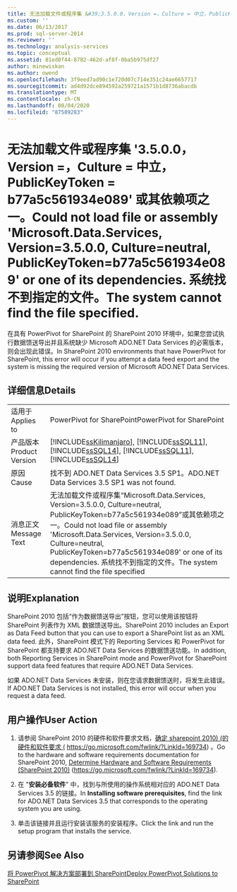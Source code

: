 ```yaml
---
title: 无法加载文件或程序集 &#39;3.5.0.0，Version =，Culture = 中立，PublicKeyToken = b77a5c561934e089&#39; 或其依赖项之一。 系统找不到指定的文件。 | Microsoft Docs
ms.custom: ''
ms.date: 06/13/2017
ms.prod: sql-server-2014
ms.reviewer: ''
ms.technology: analysis-services
ms.topic: conceptual
ms.assetid: 81ed0f44-8782-462d-af8f-0ba5b975df27
author: minewiskan
ms.author: owend
ms.openlocfilehash: 3f9eed7ad90c1e720d07c714e351c24ae6657717
ms.sourcegitcommit: ad4d92dce894592a259721a1571b1d8736abacdb
ms.translationtype: MT
ms.contentlocale: zh-CN
ms.lasthandoff: 08/04/2020
ms.locfileid: "87589283"
---
```

# <a name="could-not-load-file-or-assembly-39microsoftdataservices-version3500-cultureneutral-publickeytokenb77a5c561934e08939-or-one-of-its-dependencies-the-system-cannot-find-the-file-specified"></a><span data-ttu-id="59eec-104">无法加载文件或程序集 &#39;3.5.0.0，Version =，Culture = 中立，PublicKeyToken = b77a5c561934e089&#39; 或其依赖项之一。</span><span class="sxs-lookup"><span data-stu-id="59eec-104">Could not load file or assembly &#39;Microsoft.Data.Services, Version=3.5.0.0, Culture=neutral, PublicKeyToken=b77a5c561934e089&#39; or one of its dependencies.</span></span> <span data-ttu-id="59eec-105">系统找不到指定的文件。</span><span class="sxs-lookup"><span data-stu-id="59eec-105">The system cannot find the file specified.</span></span>
  <span data-ttu-id="59eec-106">在具有 PowerPivot for SharePoint 的 SharePoint 2010 环境中，如果您尝试执行数据馈送导出并且系统缺少 Microsoft ADO.NET Data Services 的必需版本，则会出现此错误。</span><span class="sxs-lookup"><span data-stu-id="59eec-106">In SharePoint 2010 environments that have PowerPivot for SharePoint, this error will occur if you attempt a data feed export and the system is missing the required version of Microsoft ADO.NET Data Services.</span></span>  
  
## <a name="details"></a><span data-ttu-id="59eec-107">详细信息</span><span class="sxs-lookup"><span data-stu-id="59eec-107">Details</span></span>  
  
|||  
|-|-|  
|<span data-ttu-id="59eec-108">适用于</span><span class="sxs-lookup"><span data-stu-id="59eec-108">Applies to</span></span>|<span data-ttu-id="59eec-109">PowerPivot for SharePoint</span><span class="sxs-lookup"><span data-stu-id="59eec-109">PowerPivot for SharePoint</span></span>|  
|<span data-ttu-id="59eec-110">产品版本</span><span class="sxs-lookup"><span data-stu-id="59eec-110">Product Version</span></span>|[!INCLUDE[ssKilimanjaro](../../includes/sskilimanjaro-md.md)]<span data-ttu-id="59eec-111">, [!INCLUDE[ssSQL11](../../includes/sssql11-md.md)], [!INCLUDE[ssSQL14](../../includes/sssql14-md.md)]</span><span class="sxs-lookup"><span data-stu-id="59eec-111">, [!INCLUDE[ssSQL11](../../includes/sssql11-md.md)], [!INCLUDE[ssSQL14](../../includes/sssql14-md.md)]</span></span>|  
|<span data-ttu-id="59eec-112">原因</span><span class="sxs-lookup"><span data-stu-id="59eec-112">Cause</span></span>|<span data-ttu-id="59eec-113">找不到 ADO.NET Data Services 3.5 SP1。</span><span class="sxs-lookup"><span data-stu-id="59eec-113">ADO.NET Data Services 3.5 SP1 was not found.</span></span>|  
|<span data-ttu-id="59eec-114">消息正文</span><span class="sxs-lookup"><span data-stu-id="59eec-114">Message Text</span></span>|<span data-ttu-id="59eec-115">无法加载文件或程序集“Microsoft.Data.Services, Version=3.5.0.0, Culture=neutral, PublicKeyToken=b77a5c561934e089”或其依赖项之一。</span><span class="sxs-lookup"><span data-stu-id="59eec-115">Could not load file or assembly 'Microsoft.Data.Services, Version=3.5.0.0, Culture=neutral, PublicKeyToken=b77a5c561934e089' or one of its dependencies.</span></span> <span data-ttu-id="59eec-116">系统找不到指定的文件。</span><span class="sxs-lookup"><span data-stu-id="59eec-116">The system cannot find the file specified</span></span>|  
  
## <a name="explanation"></a><span data-ttu-id="59eec-117">说明</span><span class="sxs-lookup"><span data-stu-id="59eec-117">Explanation</span></span>  
 <span data-ttu-id="59eec-118">SharePoint 2010 包括“作为数据馈送导出”按钮，您可以使用该按钮将 SharePoint 列表作为 XML 数据馈送导出。</span><span class="sxs-lookup"><span data-stu-id="59eec-118">SharePoint 2010 includes an Export as Data Feed button that you can use to export a SharePoint list as an XML data feed.</span></span> <span data-ttu-id="59eec-119">此外，SharePoint 模式下的 Reporting Services 和 PowerPivot for SharePoint 都支持要求 ADO.NET Data Services 的数据馈送功能。</span><span class="sxs-lookup"><span data-stu-id="59eec-119">In addition, both Reporting Services in SharePoint mode and PowerPivot for SharePoint support data feed features that require ADO.NET Data Services.</span></span>  
  
 <span data-ttu-id="59eec-120">如果 ADO.NET Data Services 未安装，则在您请求数据馈送时，将发生此错误。</span><span class="sxs-lookup"><span data-stu-id="59eec-120">If ADO.NET Data Services is not installed, this error will occur when you request a data feed.</span></span>  
  
## <a name="user-action"></a><span data-ttu-id="59eec-121">用户操作</span><span class="sxs-lookup"><span data-stu-id="59eec-121">User Action</span></span>  
  
1.  <span data-ttu-id="59eec-122">请参阅 SharePoint 2010 的硬件和软件要求文档，[确定 sharepoint 2010)  (的硬件和软件要求 (](https://go.microsoft.com/fwlink/?LinkId=169734) https://go.microsoft.com/fwlink/?LinkId=169734) 。</span><span class="sxs-lookup"><span data-stu-id="59eec-122">Go to the hardware and software requirements documentation for SharePoint 2010, [Determine Hardware and Software Requirements (SharePoint 2010)](https://go.microsoft.com/fwlink/?LinkId=169734) (https://go.microsoft.com/fwlink/?LinkId=169734).</span></span>  
  
2.  <span data-ttu-id="59eec-123">在 "**安装必备软件**" 中，找到与所使用的操作系统相对应的 ADO.NET Data Services 3.5 的链接。</span><span class="sxs-lookup"><span data-stu-id="59eec-123">In **Installing software prerequisites**, find the link for ADO.NET Data Services 3.5 that corresponds to the operating system you are using.</span></span>  
  
3.  <span data-ttu-id="59eec-124">单击该链接并且运行安装该服务的安装程序。</span><span class="sxs-lookup"><span data-stu-id="59eec-124">Click the link and run the setup program that installs the service.</span></span>  
  
## <a name="see-also"></a><span data-ttu-id="59eec-125">另请参阅</span><span class="sxs-lookup"><span data-stu-id="59eec-125">See Also</span></span>  
 [<span data-ttu-id="59eec-126">将 PowerPivot 解决方案部署到 SharePoint</span><span class="sxs-lookup"><span data-stu-id="59eec-126">Deploy PowerPivot Solutions to SharePoint</span></span>](deploy-power-pivot-solutions-to-sharepoint.md)  
  
  
